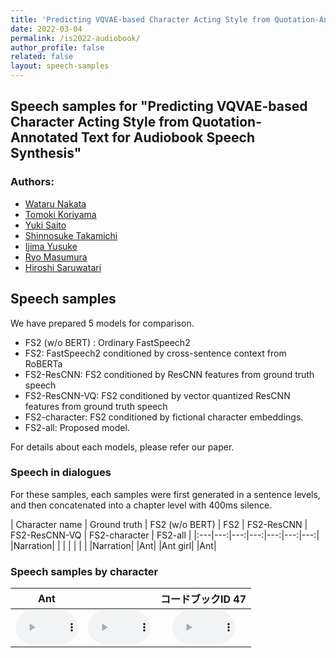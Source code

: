 ```yaml
---
title: 'Predicting VQVAE-based Character Acting Style from Quotation-Annotated Text for Audiobook Speech Synthesis'
date: 2022-03-04
permalink: /is2022-audiobook/
author_profile: false
related: false
layout: speech-samples
---
```



## Speech samples for "Predicting VQVAE-based Character Acting Style from Quotation-Annotated Text for Audiobook Speech Synthesis"

### Authors:
* [Wataru Nakata](https://wataru-nakata.github.io)
* [Tomoki Koriyama](https://hyama5.github.io/index-j.html)
* [Yuki Saito](http://sython.org/)
* [Shinnosuke Takamichi](https://sites.google.com/site/shinnosuketakamichi/home)
* [Ijima Yusuke](https://sites.google.com/view/yskijm/profile)
* [Ryo Masumura](https://sites.google.com/site/ryomasumuraweb/home)
* [Hiroshi Saruwatari](https://researchmap.jp/read0102891)


## Speech samples
We have prepared 5 models for comparison.
* FS2 (w/o BERT) : Ordinary FastSpeech2 
* FS2: FastSpeech2 conditioned by cross-sentence context from RoBERTa
* FS2-ResCNN: FS2 conditioned by ResCNN features from ground truth speech
* FS2-ResCNN-VQ: FS2 conditioned by vector quantized ResCNN features from ground truth speech
* FS2-character: FS2 conditioned by fictional character embeddings.
* FS2-all: Proposed model.

For details about each models, please refer our paper.
### Speech in dialogues 
For these samples, each samples were first generated in a sentence levels, and then concatenated into a chapter level with 400ms silence.

| Character name | Ground truth | FS2 (w/o BERT) | FS2 | FS2-ResCNN | FS2-ResCNN-VQ | FS2-character | FS2-all | 
|:---|---:|---:|---:|---:|---:|---:|
|Narration|
<audio style='width: 100px;' src='/files/SSW11/gpe/ground_truth/test0.wav'></audio>|
<audio src='/files/is2022/sentence-level/is2022-fs2_0.wav'></audio>|
<audio src='/files/is2022/sentence-level/is2022-bert_0.wav'></audio>|
<audio src='/files/is2022/sentence-level/is2022-rescnn-bert_0.wav'></audio>|
<audio src='/files/is2022/sentence-level/is2022-rescnn-vq-bert_0.wav'></audio>|
<audio src='/files/is2022/sentence-level/is2022-all-attention_0.wav'></audio>|
|Narration| 
|Ant|
|Ant girl|
|Ant|

### Speech samples by character

| Ant |  | コードブックID 47 |
|:---:|:---:|:---:|
| <audio style="width: 100px;" src='/files/sp-vqvae/proposed/n_arikun_1094_arikun_chapt000_parag000_style000_000_JKAC_0.wav' controls preload></audio> | <audio style="width: 100px;" src='/files/sp-vqvae/proposed/n_arikun_1094_arikun_chapt000_parag000_style000_000_JKAC_20.wav' controls preload></audio> | <audio style="width: 100px;" src='/files/sp-vqvae/proposed/n_arikun_1094_arikun_chapt000_parag000_style000_000_JKAC_47.wav' controls preload></audio> | 